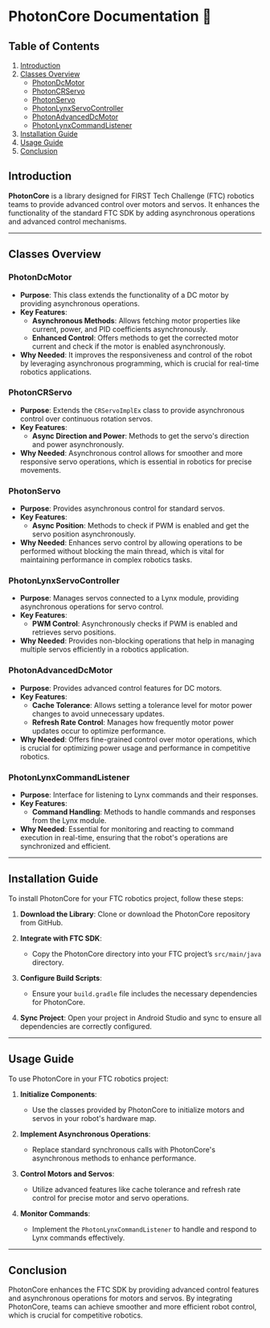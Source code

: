 # PhotonCore Documentation 📘

## Table of Contents
1. [Introduction](#introduction)
2. [Classes Overview](#classes-overview)
    - [PhotonDcMotor](#photondcmotor)
    - [PhotonCRServo](#photoncrservo)
    - [PhotonServo](#photonservo)
    - [PhotonLynxServoController](#photonlynxservocontroller)
    - [PhotonAdvancedDcMotor](#photonadvanceddcmotor)
    - [PhotonLynxCommandListener](#photonlynxcommandlistener)
3. [Installation Guide](#installation-guide)
4. [Usage Guide](#usage-guide)
5. [Conclusion](#conclusion)

## Introduction

**PhotonCore** is a library designed for FIRST Tech Challenge (FTC) robotics teams to provide advanced control over motors and servos. It enhances the functionality of the standard FTC SDK by adding asynchronous operations and advanced control mechanisms.

---

## Classes Overview

### PhotonDcMotor

- **Purpose**: This class extends the functionality of a DC motor by providing asynchronous operations.
- **Key Features**:
  - **Asynchronous Methods**: Allows fetching motor properties like current, power, and PID coefficients asynchronously.
  - **Enhanced Control**: Offers methods to get the corrected motor current and check if the motor is enabled asynchronously.
- **Why Needed**: It improves the responsiveness and control of the robot by leveraging asynchronous programming, which is crucial for real-time robotics applications.

### PhotonCRServo

- **Purpose**: Extends the `CRServoImplEx` class to provide asynchronous control over continuous rotation servos.
- **Key Features**:
  - **Async Direction and Power**: Methods to get the servo's direction and power asynchronously.
- **Why Needed**: Asynchronous control allows for smoother and more responsive servo operations, which is essential in robotics for precise movements.

### PhotonServo

- **Purpose**: Provides asynchronous control for standard servos.
- **Key Features**:
  - **Async Position**: Methods to check if PWM is enabled and get the servo position asynchronously.
- **Why Needed**: Enhances servo control by allowing operations to be performed without blocking the main thread, which is vital for maintaining performance in complex robotics tasks.

### PhotonLynxServoController

- **Purpose**: Manages servos connected to a Lynx module, providing asynchronous operations for servo control.
- **Key Features**:
  - **PWM Control**: Asynchronously checks if PWM is enabled and retrieves servo positions.
- **Why Needed**: Provides non-blocking operations that help in managing multiple servos efficiently in a robotics application.

### PhotonAdvancedDcMotor

- **Purpose**: Provides advanced control features for DC motors.
- **Key Features**:
  - **Cache Tolerance**: Allows setting a tolerance level for motor power changes to avoid unnecessary updates.
  - **Refresh Rate Control**: Manages how frequently motor power updates occur to optimize performance.
- **Why Needed**: Offers fine-grained control over motor operations, which is crucial for optimizing power usage and performance in competitive robotics.

### PhotonLynxCommandListener

- **Purpose**: Interface for listening to Lynx commands and their responses.
- **Key Features**:
  - **Command Handling**: Methods to handle commands and responses from the Lynx module.
- **Why Needed**: Essential for monitoring and reacting to command execution in real-time, ensuring that the robot's operations are synchronized and efficient.

---

## Installation Guide

To install PhotonCore for your FTC robotics project, follow these steps:

1. **Download the Library**: Clone or download the PhotonCore repository from GitHub.
   
2. **Integrate with FTC SDK**:
   - Copy the PhotonCore directory into your FTC project’s `src/main/java` directory.

3. **Configure Build Scripts**:
   - Ensure your `build.gradle` file includes the necessary dependencies for PhotonCore.

4. **Sync Project**: Open your project in Android Studio and sync to ensure all dependencies are correctly configured.

---

## Usage Guide

To use PhotonCore in your FTC robotics project:

1. **Initialize Components**:
   - Use the classes provided by PhotonCore to initialize motors and servos in your robot's hardware map.

2. **Implement Asynchronous Operations**:
   - Replace standard synchronous calls with PhotonCore's asynchronous methods to enhance performance.

3. **Control Motors and Servos**:
   - Utilize advanced features like cache tolerance and refresh rate control for precise motor and servo operations.

4. **Monitor Commands**:
   - Implement the `PhotonLynxCommandListener` to handle and respond to Lynx commands effectively.

---

## Conclusion

PhotonCore enhances the FTC SDK by providing advanced control features and asynchronous operations for motors and servos. By integrating PhotonCore, teams can achieve smoother and more efficient robot control, which is crucial for competitive robotics.
